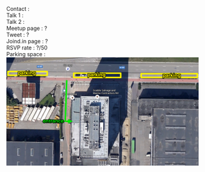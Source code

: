 Contact :  
Talk 1 :  
Talk 2 :  
Meetup page : ?  
Tweet : ?  
Joind.in page : ?  
RSVP rate : ?/50  
Parking space :  
![Parking space](parking_space.png)
